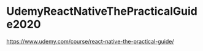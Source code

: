 # UdemyReactNativeThePracticalGuide2020
https://www.udemy.com/course/react-native-the-practical-guide/


